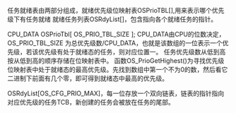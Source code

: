 任务就绪表由两部分组成，就绪优先级位映射表OSPrioTBL[],用来表示哪个优先级下有任务就绪
就绪任务列表OSRdyList[]，包含指向各个就绪任务的指针。

CPU_DATA   OSPrioTbl[ OS_PRIO_TBL_SIZE ];   CPU_DATA由CPU的位数决定，OS_PRIO_TBL_SIZE
为总优先级数/CPU_DATA，也就是该数组的一位表示一个优先级，若该优先级有处于就绪态的任务，则对应位置一。
任务优先级数从低到高按从低到高的顺序存储在位映射表中。
函数OS_PrioGetHighest()为寻找优先级位映射表中处于就绪态的最高优先级。先找到数组中第一个不为0的数，然后看它二进制下前面有几个零，即可得到就绪态中最高的优先级。

OSRdyList[OS_CFG_PRIO_MAX]，每一位存放一个双向链表，链表的指针指向对应优先级的任务TCB，新创建的任务会被放在任务的尾部。